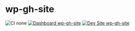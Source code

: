 # wp-gh-site

![CI none](https://img.shields.io/badge/ci-none-orange.svg)
[![Dashboard wp-gh-site](https://img.shields.io/badge/dashboard-wp_gh_site-yellow.svg)](https://dashboard.pantheon.io/sites/10ed6153-8369-4147-8e3d-bfd0d446d3bb#dev/code)
[![Dev Site wp-gh-site](https://img.shields.io/badge/site-wp_gh_site-blue.svg)](http://dev-wp-gh-site.pantheonsite.io/)